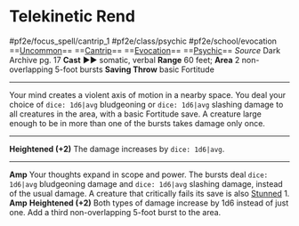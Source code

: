 # Telekinetic Rend
#pf2e/focus_spell/cantrip_1 #pf2e/class/psychic #pf2e/school/evocation 
==[Uncommon](Uncommon.md)== ==[Cantrip](Cantrip.md)== ==[Evocation](Evocation.md)== ==[Psychic](Psychic.md)==
*Source* Dark Archive pg. 17
**Cast** ►► somatic, verbal
**Range** 60 feet; **Area** 2 non-overlapping 5-foot bursts
**Saving Throw** basic Fortitude

---
Your mind creates a violent axis of motion in a nearby space. You deal your choice of `dice: 1d6|avg` bludgeoning or `dice: 1d6|avg` slashing damage to all creatures in the area, with a basic Fortitude save. A creature large enough to be in more than one of the bursts takes damage only once.
<hr>

**Heightened (+2)** The damage increases by `dice: 1d6|avg`.

<hr>

**Amp** Your thoughts expand in scope and power. The bursts deal `dice: 1d6|avg` bludgeoning damage and `dice: 1d6|avg` slashing damage, instead of the usual damage. A creature that critically fails its save is also [Stunned](Stunned.md) 1.
**Amp** **Heightened (+2)** Both types of damage increase by 1d6 instead of just one. Add a third non-overlapping 5-foot burst to the area.